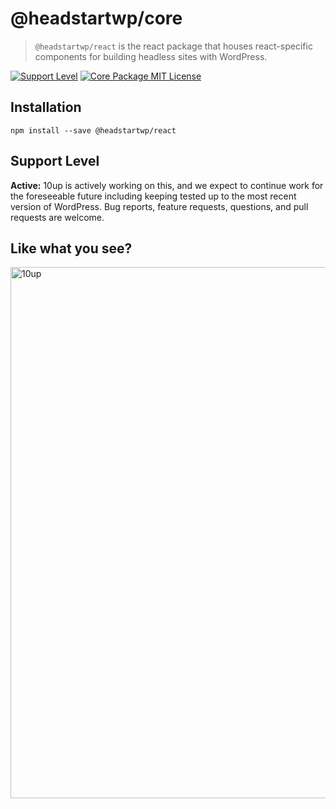 # @headstartwp/core

> `@headstartwp/react` is the react package that houses react-specific components for building headless sites with WordPress.

[![Support Level](https://img.shields.io/badge/support-active-green.svg)](#support-level) [![Core Package MIT License](https://img.shields.io/badge/core%20package-MIT-green)](https://github.com/10up/headless/blob/develop/packages/core/LICENSE.md)

## Installation

```
npm install --save @headstartwp/react
```

## Support Level

**Active:** 10up is actively working on this, and we expect to continue work for the foreseeable future including keeping tested up to the most recent version of WordPress.  Bug reports, feature requests, questions, and pull requests are welcome.

## Like what you see?

<a href="http://10up.com/contact/"><img src="https://10up.com/uploads/2016/10/10up-Github-Banner.png" width="850" alt="10up"></a>
